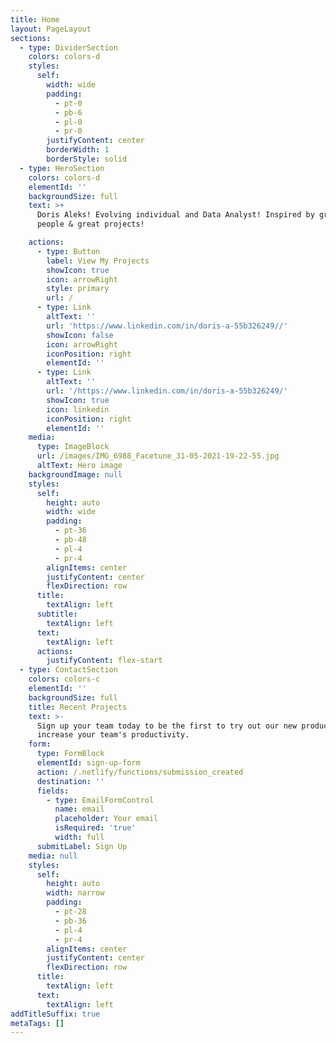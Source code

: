 ```yaml
---
title: Home
layout: PageLayout
sections:
  - type: DividerSection
    colors: colors-d
    styles:
      self:
        width: wide
        padding:
          - pt-0
          - pb-6
          - pl-0
          - pr-0
        justifyContent: center
        borderWidth: 1
        borderStyle: solid
  - type: HeroSection
    colors: colors-d
    elementId: ''
    backgroundSize: full
    text: >+
      Doris Aleks! Evolving individual and Data Analyst! Inspired by great
      people & great projects!

    actions:
      - type: Button
        label: View My Projects
        showIcon: true
        icon: arrowRight
        style: primary
        url: /
      - type: Link
        altText: ''
        url: 'https://www.linkedin.com/in/doris-a-55b326249//'
        showIcon: false
        icon: arrowRight
        iconPosition: right
        elementId: ''
      - type: Link
        altText: ''
        url: '/https://www.linkedin.com/in/doris-a-55b326249/'
        showIcon: true
        icon: linkedin
        iconPosition: right
        elementId: ''
    media:
      type: ImageBlock
      url: /images/IMG_6988_Facetune_31-05-2021-19-22-55.jpg
      altText: Hero image
    backgroundImage: null
    styles:
      self:
        height: auto
        width: wide
        padding:
          - pt-36
          - pb-48
          - pl-4
          - pr-4
        alignItems: center
        justifyContent: center
        flexDirection: row
      title:
        textAlign: left
      subtitle:
        textAlign: left
      text:
        textAlign: left
      actions:
        justifyContent: flex-start
  - type: ContactSection
    colors: colors-c
    elementId: ''
    backgroundSize: full
    title: Recent Projects
    text: >-
      Sign up your team today to be the first to try out our new product to
      increase your team's productivity.
    form:
      type: FormBlock
      elementId: sign-up-form
      action: /.netlify/functions/submission_created
      destination: ''
      fields:
        - type: EmailFormControl
          name: email
          placeholder: Your email
          isRequired: 'true'
          width: full
      submitLabel: Sign Up
    media: null
    styles:
      self:
        height: auto
        width: narrow
        padding:
          - pt-28
          - pb-36
          - pl-4
          - pr-4
        alignItems: center
        justifyContent: center
        flexDirection: row
      title:
        textAlign: left
      text:
        textAlign: left
addTitleSuffix: true
metaTags: []
---
```

